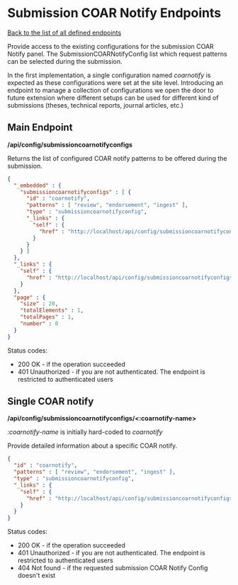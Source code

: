 # Submission COAR Notify Endpoints
[Back to the list of all defined endpoints](endpoints.md)

Provide access to the existing configurations for the submission COAR Notify panel.
The SubmissionCOARNotifyConfig list which request patterns can be selected during the submission.

In the first implementation, a single configuration named *coarnotify* is expected as these configurations were set at the site level.
Introducing an endpoint to manage a collection of configurations we open the door to future extension where different setups can be used for different kind of submissions (theses, technical reports, journal articles, etc.)

## Main Endpoint
**/api/config/submissioncoarnotifyconfigs**

Returns the list of configured COAR notify patterns to be offered during the submission.

```json
{
  "_embedded" : {
    "submissioncoarnotifyconfigs" : [ {
      "id" : "coarnotify",
      "patterns" : [ "review", "endorsement", "ingest" ],
      "type" : "submissioncoarnotifyconfig",
      "_links" : {
        "self" : {
          "href" : "http://localhost/api/config/submissioncoarnotifyconfigs/coarnotify"
        }
      }
    } ]
  },
  "_links" : {
    "self" : {
      "href" : "http://localhost/api/config/submissioncoarnotifyconfigs"
    }
  },
  "page" : {
    "size" : 20,
    "totalElements" : 1,
    "totalPages" : 1,
    "number" : 0
  }
}
```

Status codes:
* 200 OK - if the operation succeeded
* 401 Unauthorized - if you are not authenticated. The endpoint is restricted to authenticated users


## Single COAR notify
**/api/config/submissioncoarnotifyconfigs/<:coarnotify-name>**

*:coarnotify-name* is initially hard-coded to *coarnotify*

Provide detailed information about a specific COAR notify.
```json
{
  "id" : "coarnotify",
  "patterns" : [ "review", "endorsement", "ingest" ],
  "type" : "submissioncoarnotifyconfig",
  "_links" : {
    "self" : {
      "href" : "http://localhost/api/config/submissioncoarnotifyconfigs/coarnotify"
    }
  }
}
```

Status codes:
* 200 OK - if the operation succeeded
* 401 Unauthorized - if you are not authenticated. The endpoint is restricted to authenticated users
* 404 Not found - if the requested submission COAR Notify Config doesn't exist